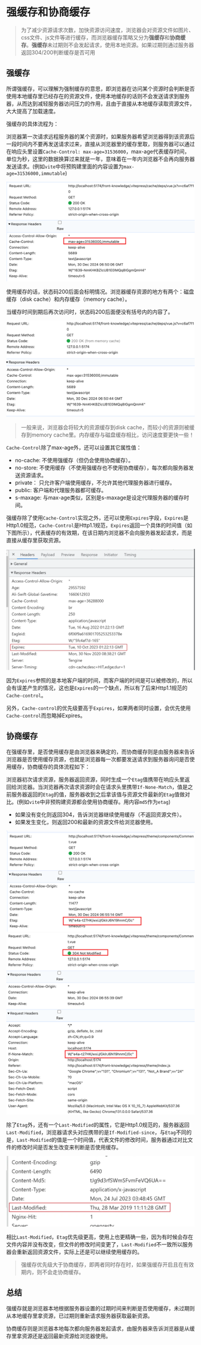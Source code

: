 # 强缓存和协商缓存

> 为了减少资源请求次数，加快资源访问速度，浏览器会对资源文件如图片、css文件、js文件等进行缓存，而浏览器缓存策略又分为**强缓存**和**协商缓存**。**强缓存**未过期则不会发起请求，使用本地资源。如果过期则通过服务器返回304/200判断缓存是否可用

## 强缓存

所谓强缓存，可以理解为强制缓存的意思，即浏览器在访问某个资源时会判断是否使用本地缓存里已经存在的资源文件，使用本地缓存的话则不会发送请求到服务器，从而达到减轻服务器访问压力的作用，且由于直接从本地缓存读取资源文件，大大提高了加载速度。

强缓存的具体流程为：

浏览器第一次请求远程服务器的某个资源时，如果服务器希望浏览器得到该资源后一段时间内不要再发送请求过来，直接从浏览器里的缓存里取，则服务器可以通过在响应头里设置`Cache-Control: max-age=31536000`，max-age代表缓存时间，单位为秒，这里的数据换算过来就是一年，意味着在一年内浏览器不会再向服务器发送请求。(例如`vite`中将预购建里面的内容设置为`max-age=31536000,immutable`)

![image-20241230145041150](./assets/image-20241230145041150.png)

使用缓存的话，状态码200后面会标明情况。浏览器缓存资源的地方有两个：磁盘缓存（disk cache）和内存缓存（memory cache）。

当缓存时间到期后再次访问时，状态码200后面便没有括号内的内容了。

![image-20241230145126651](./assets/image-20241230145126651.png)

> 一般来说，浏览器会将较大的资源缓存到disk cache，而较小的资源则被缓存到memory cache里。内存缓存与磁盘缓存相比，访问速度要更快一些！

`Cache-Control`除了max-age外，还可以设置其它属性值：

- no-cache: 不使用强缓存（但仍会使用协商缓存）。
- no-store: 不使用缓存（不使用强缓存也不使用协商缓存），每次都向服务器发送资源请求。
- private： 只允许客户端使用缓存，不允许其他代理服务器进行缓存。
- public: 客户端和代理服务器都可缓存。
- s-maxage: 与max-age类似，区别是s-maxage是设定代理服务器的缓存时间。

强缓存除了使用`Cache-Control`实现之外，还可以使用`Expires`字段，`Expires`是Http1.0规范，`Cache-Control`是Http1.1规范，`Expires`返回一个具体的时间值（如下图所示），代表缓存的有效期，在该日期内浏览器不会向服务器发起请求，而是直接从缓存里获取资源。

![image-20241230145333714](./assets/image-20241230145333714.png)

因为`Expires`参照的是本地客户端的时间，而客户端的时间是可以被修改的，所以会有误差产生的情况，这也是`Expires`的一个缺点，所以有了后来Http1.1规范的`Cache-control`。

另外，`Cache-control`的优先级要高于`Expires`，如果两者同时设置，会优先使用`Cache-control`而忽略掉Expires。

## 协商缓存

在强缓存里，是否使用缓存是由浏览器来确定的，而协商缓存则是由服务器来告诉浏览器是否使用缓存资源，也就是浏览器每一次都要发送请求到服务器询问是否使用缓存，协商缓存的具体流程如下：

浏览器初次请求资源，服务器返回资源，同时生成一个`Etag`值携带在响应头里返回给浏览器。当浏览器再次请求资源时会在请求头里携带`If-None-Match`，值是之前服务器返回的`Etag`的值，服务器收到之后拿该值与资源文件最新的`Etag`值做对比。(例如`vite`中非预购建资源都会使用协商缓存。用内容`md5`作为`etag`)

- 如果没有变化则返回304，告诉浏览器继续使用缓存（不返回资源文件）。
- 如果发生变化，则返回200和最新的资源文件给浏览器使用。

<img src="./assets/image-20241230145534144.png" alt="image-20241230145534144" style="zoom:50%;" />

<img src="./assets/image-20241230145556334.png" alt="image-20241230145556334" style="zoom: 50%;" />

除了`Etag`外，还有一个`Last-Modified`的属性，它是Http1.0规范的，服务器返回`Last-Modified`，浏览器请求头对应携带的是`If-Modified-since`，与`Etag`不同的是，`Last-Modified`的值是一个时间值，代表文件的修改时间，服务器通过对比文件的修改时间是否发生改变来判断是否使用缓存。

![image-20241230145703988](./assets/image-20241230145703988.png)

相比`Last-Modified`，`Etag`优先级更高，使用上也更精确一些，因为有时候会存在文件内容并没有改变，但文件的修改时间变更了，`Last-Modified`不一致所以服务器会重新返回资源文件，实际上还是可以继续使用缓存的。

> 强缓存优先级大于协商缓存，即两者同时存在时，如果强缓存开启且在有效期内，则不会走协商缓存。

## 总结

强缓存就是浏览器本地根据服务器设置的过期时间来判断是否使用缓存，未过期则从本地缓存里拿资源，已过期则重新请求服务器获取最新资源。

协商缓存则是浏览器本地每次都向服务器发起请求，由服务器来告诉浏览器是从缓存里拿资源还是返回最新资源给浏览器使用。